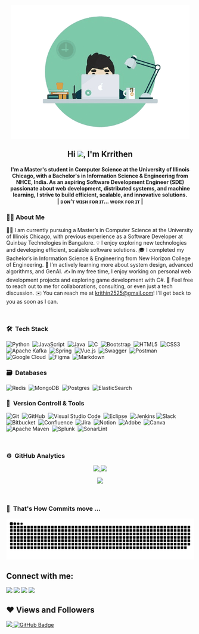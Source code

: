 <p align="center"><img align="center" alt="GIF" src="https://github.com/Krrithen/Krrithen/blob/main/desk1.gif" /></p>

<h2 align="center">Hi <img src="https://raw.githubusercontent.com/MartinHeinz/MartinHeinz/master/wave.gif" width="30px">, I'm Krrithen</h2>
<h4 align="center">I'm a Master's student in Computer Science at the University of Illinois Chicago, with a Bachelor's in Information Science & Engineering from NHCE, India. As an aspiring Software Development Engineer (SDE) passionate about web development, distributed systems, and machine learning, I strive to build efficient, scalable, and innovative solutions.
</br>| ᴅᴏɴ’ᴛ ᴡɪꜱʜ ꜰᴏʀ ɪᴛ... ᴡᴏʀᴋ ꜰᴏʀ ɪᴛ |</h4>

### 🙋‍♂️ About Me

👨‍💻 I am currently pursuing a Master’s in Computer Science at the University of Illinois Chicago, with previous experience as a Software Developer at Quinbay Technologies in Bangalore.
💡 I enjoy exploring new technologies and developing efficient, scalable software solutions.
🎓 I completed my Bachelor’s in Information Science & Engineering from New Horizon College of Engineering.
🌱 I’m actively learning more about system design, advanced algorithms, and GenAI.
✍️ In my free time, I enjoy working on personal web development projects and exploring game development with C#.
💬 Feel free to reach out to me for collaborations, consulting, or even just a tech discussion.
✉️ You can reach me at krithin2525@gmail.com! I'll get back to you as soon as I can.

<br/>

### 🛠 &nbsp;Tech Stack

![Python](https://img.shields.io/badge/python-3670A0?style=for-the-badge&logo=python&logoColor=ffdd54)&nbsp;
![JavaScript](https://img.shields.io/badge/javascript-%23323330.svg?style=for-the-badge&logo=javascript&logoColor=%23F7DF1E)&nbsp;
![Java](https://img.shields.io/badge/java-%23ED8B00.svg?style=for-the-badge&logo=java&logoColor=white)&nbsp;
![C](https://img.shields.io/badge/c-%2300599C.svg?style=for-the-badge&logo=c&logoColor=white)&nbsp;
![Bootstrap](https://img.shields.io/badge/bootstrap-%23563D7C.svg?style=for-the-badge&logo=bootstrap&logoColor=white)&nbsp;
![HTML5](https://img.shields.io/badge/html5-%23E34F26.svg?style=for-the-badge&logo=html5&logoColor=white)&nbsp;
![CSS3](https://img.shields.io/badge/css3-%231572B6.svg?style=for-the-badge&logo=css3&logoColor=white)&nbsp;
![Apache Kafka](https://img.shields.io/badge/Apache%20Kafka-000?style=for-the-badge&logo=apachekafka)&nbsp;
![Spring](https://img.shields.io/badge/spring-%236DB33F.svg?style=for-the-badge&logo=spring&logoColor=white)&nbsp;
![Vue.js](https://img.shields.io/badge/vuejs-%2335495e.svg?style=for-the-badge&logo=vuedotjs&logoColor=%234FC08D)&nbsp;
![Swagger](https://img.shields.io/badge/-Swagger-%23Clojure?style=for-the-badge&logo=swagger&logoColor=white)&nbsp;
![Postman](https://img.shields.io/badge/Postman-FF6C37?style=for-the-badge&logo=postman&logoColor=white)&nbsp;
![Google Cloud](https://img.shields.io/badge/GoogleCloud-%234285F4.svg?style=for-the-badge&logo=google-cloud&logoColor=white)&nbsp;
![Figma](https://img.shields.io/badge/figma-%23F24E1E.svg?style=for-the-badge&logo=figma&logoColor=white)&nbsp;
![Markdown](https://img.shields.io/badge/markdown-%23000000.svg?style=for-the-badge&logo=markdown&logoColor=white)&nbsp;

### 🗃 &nbsp;Databases

![Redis](https://img.shields.io/badge/redis-%23DD0031.svg?style=for-the-badge&logo=redis&logoColor=white)&nbsp;
![MongoDB](https://img.shields.io/badge/MongoDB-%234ea94b.svg?style=for-the-badge&logo=mongodb&logoColor=white)&nbsp;
![Postgres](https://img.shields.io/badge/postgres-%23316192.svg?style=for-the-badge&logo=postgresql&logoColor=white)&nbsp;
![ElasticSearch](https://img.shields.io/badge/-ElasticSearch-005571?style=for-the-badge&logo=elasticsearch)&nbsp;


### 🧰 &nbsp;Version Controll & Tools 

![Git](https://img.shields.io/badge/git-%23F05033.svg?style=for-the-badge&logo=git&logoColor=white)&nbsp;
![GitHub](https://img.shields.io/badge/github-%23121011.svg?style=for-the-badge&logo=github&logoColor=white)&nbsp;
![Visual Studio Code](https://img.shields.io/badge/Visual%20Studio%20Code-0078d7.svg?style=for-the-badge&logo=visual-studio-code&logoColor=white)&nbsp;
![Eclipse](https://img.shields.io/badge/Eclipse-FE7A16.svg?style=for-the-badge&logo=Eclipse&logoColor=white)&nbsp;
![Jenkins](https://img.shields.io/badge/jenkins-%232C5263.svg?style=for-the-badge&logo=jenkins&logoColor=white)
![Slack](https://img.shields.io/badge/Slack-4A154B?style=for-the-badge&logo=slack&logoColor=white)&nbsp;
![Bitbucket](https://img.shields.io/badge/bitbucket-%230047B3.svg?style=for-the-badge&logo=bitbucket&logoColor=white)&nbsp;
![Confluence](https://img.shields.io/badge/confluence-%23172BF4.svg?style=for-the-badge&logo=confluence&logoColor=white)&nbsp;
![Jira](https://img.shields.io/badge/jira-%230A0FFF.svg?style=for-the-badge&logo=jira&logoColor=white)&nbsp;
![Notion](https://img.shields.io/badge/Notion-%23000000.svg?style=for-the-badge&logo=notion&logoColor=white)&nbsp;
![Adobe](https://img.shields.io/badge/adobe-%23FF0000.svg?style=for-the-badge&logo=adobe&logoColor=white)&nbsp;
![Canva](https://img.shields.io/badge/Canva-%2300C4CC.svg?style=for-the-badge&logo=Canva&logoColor=white)&nbsp;
![Apache Maven](https://img.shields.io/badge/Apache%20Maven-C71A36?style=for-the-badge&logo=Apache%20Maven&logoColor=white)&nbsp;
![Splunk](https://img.shields.io/badge/splunk-%23000000.svg?style=for-the-badge&logo=splunk&logoColor=white)&nbsp;
![SonarLint](https://img.shields.io/badge/SonarLint-CB2029?style=for-the-badge&logo=SONARLINT&logoColor=white)&nbsp;



<!-- [![React Badge](https://img.shields.io/badge/-React-61DBFB?style=for-the-badge&labelColor=black&logo=react&logoColor=61DBFB)](#)  [![Javascript Badge](https://img.shields.io/badge/-Javascript-F0DB4F?style=for-the-badge&labelColor=black&logo=javascript&logoColor=F0DB4F)](#) [![Typescript Badge](https://img.shields.io/badge/-Typescript-007acc?style=for-the-badge&labelColor=black&logo=typescript&logoColor=007acc)](#) [![Nodejs Badge](https://img.shields.io/badge/-Nodejs-3C873A?style=for-the-badge&labelColor=black&logo=node.js&logoColor=3C873A)](#) [![GraphQL Badge](https://img.shields.io/badge/-GraphQl-e535ab?style=for-the-badge&labelColor=black&logo=node.js&logoColor=e535ab)](#) -->
<br/>

### ⚙️ &nbsp;GitHub Analytics

<p align="center">
  <a href="https://github.com/Krrithen">
    <img height="180em" src="https://github-readme-stats-eight-theta.vercel.app/api?username=Krrithen&show_icons=true&theme=algolia&include_all_commits=true&count_private=true"/>
  </a>
  <a href="https://github.com/Krrithen">
    <img height="180em" src="https://github-readme-stats-eight-theta.vercel.app/api/top-langs/?username=Krrithen&layout=compact&langs_count=8&theme=algolia"/>
  </a>
</p>

<p align="center">
  <img height="180em" src="https://github-readme-streak-stats.herokuapp.com/?user=Krrithen&theme=dark&hide_border=true"/>
</p>

<br/>

### 🐍 &nbsp;That's How Commits move ...

<picture>
  <source
    media="(prefers-color-scheme: dark)"
    srcset="https://raw.githubusercontent.com/platane/snk/output/github-contribution-grid-snake-dark.svg"
  />
  <source
    media="(prefers-color-scheme: light)"
    srcset="https://raw.githubusercontent.com/platane/snk/output/github-contribution-grid-snake.svg"
  />
  <img
    alt="github contribution grid snake animation"
    src="https://raw.githubusercontent.com/platane/snk/output/github-contribution-grid-snake.svg"
  />
</picture>


## Connect with me:
<p align="left">

<a href = "https://www.linkedin.com/in/krithin-r-5b29351b3/"><img src="https://img.icons8.com/fluent/48/000000/linkedin.png"/></a>
<a href = "https://twitter.com/"><img src="https://img.icons8.com/fluent/48/000000/twitter.png"/></a>
<a href = "https://www.instagram.com/krrithen_746/"><img src="https://img.icons8.com/fluent/48/000000/instagram-new.png"/></a>
<a href = "https://www.youtube.com/"><img src="https://img.icons8.com/color/48/000000/youtube-play.png"/></a>
</p>


## ❤ Views and Followers
<a href="https://github.com/Meghna-DAS/github-profile-views-counter">
    <img src="https://komarev.com/ghpvc/?username=Krrithen">
</a>
<a href="https://github.com/Krrithen?tab=followers"><img src="https://img.shields.io/github/followers/Krrithen?label=Followers&style=social" alt="GitHub Badge"></a>
